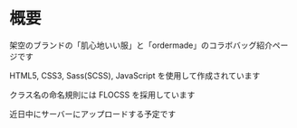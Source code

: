 # 概要

架空のブランドの「肌心地いい服」と「ordermade」のコラボバッグ紹介ページです

HTML5, CSS3, Sass(SCSS), JavaScript を使用して作成されています

クラス名の命名規則には FLOCSS を採用しています

近日中にサーバーにアップロードする予定です

